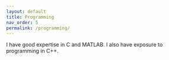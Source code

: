 ```yaml
---
layout: default
title: Programming
nav_order: 5
permalink: /programming/
---
```


I have good expertise in C and MATLAB. I also have exposure to programming in C++.
